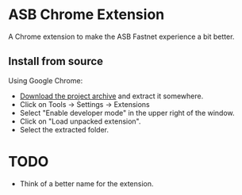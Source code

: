 ASB Chrome Extension
========

A Chrome extension to make the ASB Fastnet experience a bit better.


Install from source
--------

Using Google Chrome:
* [Download the project archive](https://github.com/N1ck/ASB-Extension/archive/master.zip) and extract it somewhere.
* Click on Tools -> Settings -> Extensions
* Select "Enable developer mode" in the upper right of the window.
* Click on "Load unpacked extension".
* Select the extracted folder.



TODO
=========
  - Think of a better name for the extension.
